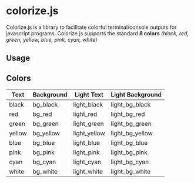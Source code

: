 # colorize.js

Colorize.js is a library to facilitate colorful terminal/console outputs for javascript programs.
Colorize.js supports the standard **8 colors** *(black, red, green, yellow, blue, pink, cyan, white)*

## Usage



## Colors

| **Text** | **Background** | **Light Text** | **Light Background** |
| -------- | -------------- | -------------- | -------------------- |
| black    | bg_black       | light_black    | light_bg_black       |
| red      | bg_red         | light_red      | light_bg_red         |
| green    | bg_green       | light_green    | light_bg_green       |
| yellow   | bg_yellow      | light_yellow   | light_bg_yellow      |
| blue     | bg_blue        | light_blue     | light_bg_blue        |
| pink     | bg_pink        | light_pink     | light_bg_pink        |
| cyan     | bg_cyan        | light_cyan     | light_bg_cyan        |
| white    | bg_white       | light_white    | light_bg_white       |
